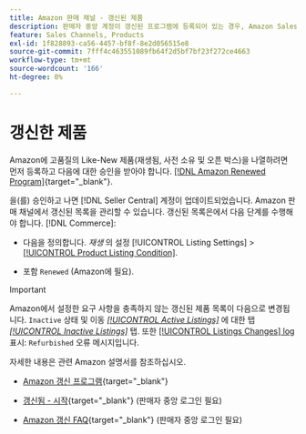 ```yaml
---
title: Amazon 판매 채널 - 갱신된 제품
description: 판매자 중앙 계정이 갱신된 프로그램에 등록되어 있는 경우, Amazon Sales Channel에서 갱신된 목록을 관리할 수 있습니다.
feature: Sales Channels, Products
exl-id: 1f828893-ca56-4457-bf8f-8e2d056515e8
source-git-commit: 7fff4c463551089fb64f2d5bf7bf23f272ce4663
workflow-type: tm+mt
source-wordcount: '166'
ht-degree: 0%

---
```


# 갱신한 제품

Amazon에 고품질의 Like-New 제품(재생됨, 사전 소유 및 오픈 박스)을 나열하려면 먼저 등록하고 다음에 대한 승인을 받아야 합니다. [[!DNL Amazon Renewed Program]](https://sell.amazon.com/programs/renewed.html){target="_blank"}.

을(를) 승인하고 나면 [!DNL Seller Central] 계정이 업데이트되었습니다. Amazon 판매 채널에서 갱신된 목록을 관리할 수 있습니다. 갱신된 목록은에서 다음 단계를 수행해야 합니다. [!DNL Commerce]:

- 다음을 정의합니다. _재생_ 의 설정 [!UICONTROL Listing Settings] > [[!UICONTROL Product Listing Condition]](./product-listing-condition.md).

- 포함 `Renewed` (Amazon에 필요).

>[!IMPORTANT]
>
>Amazon에서 설정한 요구 사항을 충족하지 않는 갱신된 제품 목록이 다음으로 변경됩니다. `Inactive` 상태 및 이동 *[[!UICONTROL Active Listings]](./active-listings.md)* 에 대한 탭 *[[!UICONTROL Inactive Listings]](./inactive-listings.md)* 탭. 또한 [[!UICONTROL Listings Changes] log](./listing-changes-log.md) 표시: `Refurbished` 오류 메시지입니다.

자세한 내용은 관련 Amazon 설명서를 참조하십시오.

- [Amazon 갱신 프로그램](https://sell.amazon.com/programs/renewed.html){target="_blank"}

- [갱신됨 - 시작](https://sellercentral.amazon.com/gp/help/help.html/?itemID=201648580){target="_blank"} (판매자 중앙 로그인 필요)

- [Amazon 갱신 FAQ](https://sellercentral.amazon.com/gp/help/help.html?itemID=202190060){target="_blank"} (판매자 중앙 로그인 필요)
